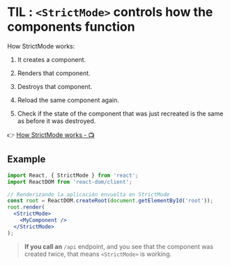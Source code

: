 
# TIL : `<StrictMode>` controls how the components function


How StrictMode works:

1. It creates a component.

2. Renders that component.

3. Destroys that component.

4. Reload the same component again.

5. Check if the state of the component that was just recreated is the same as before it was destroyed.

👉 [How StrictMode works - 📺 ](https://youtu.be/GMnWXlJnbNo?si=Z3BjJKEFp0oiyClO&t=3844)

## Example 

```jsx
import React, { StrictMode } from 'react';
import ReactDOM from 'react-dom/client';

// Renderizando la aplicación envuelta en StrictMode
const root = ReactDOM.createRoot(document.getElementById('root'));
root.render(
  <StrictMode>
    <MyComponent />
  </StrictMode>
);

```


> **If you call an** `/api` endpoint, and you see that the component was created twice, that means `<StrictMode>` is working.





